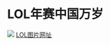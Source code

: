 <h1>LOL年赛中国万岁</h1>
<img src="http://img4.imgtn.bdimg.com/it/u=3984223392,646991858&fm=21&gp=0.jpg">
<a href="http://image.baidu.com/search/index?tn=baiduimage&ct=201326592&lm=-1&cl=2&ie=gbk&word=lol%CD%BC%C6%AC&fr=ala&ori_query=lol%E5%9B%BE%E7%89%87&ala=0&alatpl=sp&pos=0">LOL图片网址</a>
